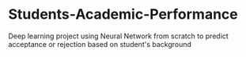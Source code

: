 # Students-Academic-Performance
Deep learning project using Neural Network from scratch to predict acceptance or rejection based on student's background  
